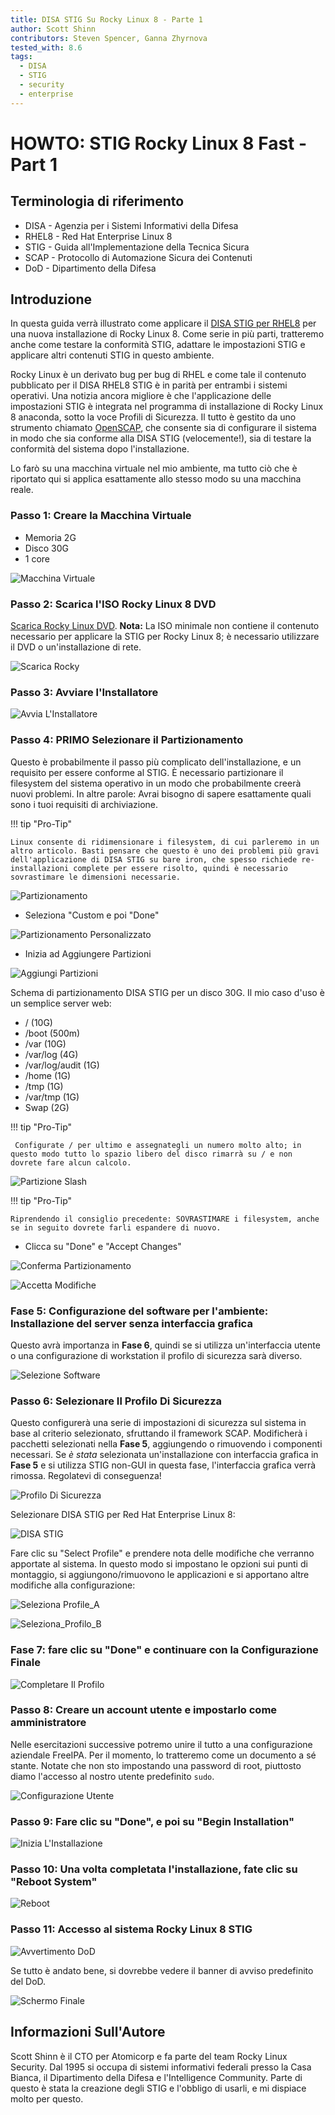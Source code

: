 ```yaml
---
title: DISA STIG Su Rocky Linux 8 - Parte 1
author: Scott Shinn
contributors: Steven Spencer, Ganna Zhyrnova
tested_with: 8.6
tags:
  - DISA
  - STIG
  - security
  - enterprise
---
```


# HOWTO: STIG Rocky Linux 8 Fast - Part 1

## Terminologia di riferimento

* DISA - Agenzia per i Sistemi Informativi della Difesa
* RHEL8 - Red Hat Enterprise Linux 8
* STIG - Guida all'Implementazione della Tecnica Sicura
* SCAP - Protocollo di Automazione Sicura dei Contenuti
* DoD - Dipartimento della Difesa

## Introduzione

In questa guida verrà illustrato come applicare il [DISA STIG per RHEL8](https://stigviewer.com/stigs/red_hat_enterprise_linux_8) per una nuova installazione di Rocky Linux 8. Come serie in più parti, tratteremo anche come testare la conformità STIG, adattare le impostazioni STIG e applicare altri contenuti STIG in questo ambiente.

Rocky Linux è un derivato bug per bug di RHEL e come tale il contenuto pubblicato per il DISA RHEL8 STIG è in parità per entrambi i sistemi operativi.  Una notizia ancora migliore è che l'applicazione delle impostazioni STIG è integrata nel programma di installazione di Rocky Linux 8 anaconda, sotto la voce Profili di Sicurezza.  Il tutto è gestito da uno strumento chiamato [OpenSCAP](https://www.open-scap.org/), che consente sia di configurare il sistema in modo che sia conforme alla DISA STIG (velocemente!), sia di testare la conformità del sistema dopo l'installazione.

Lo farò su una macchina virtuale nel mio ambiente, ma tutto ciò che è riportato qui si applica esattamente allo stesso modo su una macchina reale.

### Passo 1: Creare la Macchina Virtuale

* Memoria 2G
* Disco 30G
* 1 core

![Macchina Virtuale](images/disa_stig_pt1_img1.jpg)

### Passo 2: Scarica l'ISO Rocky Linux 8 DVD

[Scarica Rocky Linux DVD](https://download.rockylinux.org/pub/rocky/8/isos/x86_64/Rocky-8.6-x86_64-dvd1.iso).  **Nota:** La ISO minimale non contiene il contenuto necessario per applicare la STIG per Rocky Linux 8; è necessario utilizzare il DVD o un'installazione di rete.

![Scarica Rocky](images/disa_stig_pt1_img2.jpg)

### Passo 3: Avviare l'Installatore

![Avvia L'Installatore](images/disa_stig_pt1_img3.jpg)

### Passo 4: PRIMO Selezionare il Partizionamento

Questo è probabilmente il passo più complicato dell'installazione, e un requisito per essere conforme al STIG. È necessario partizionare il filesystem del sistema operativo in un modo che probabilmente creerà nuovi problemi. In altre parole: Avrai bisogno di sapere esattamente quali sono i tuoi requisiti di archiviazione.

!!! tip "Pro-Tip"

    Linux consente di ridimensionare i filesystem, di cui parleremo in un altro articolo. Basti pensare che questo è uno dei problemi più gravi dell'applicazione di DISA STIG su bare iron, che spesso richiede re-installazioni complete per essere risolto, quindi è necessario sovrastimare le dimensioni necessarie.

![Partizionamento](images/disa_stig_pt1_img4.jpg)

* Seleziona "Custom e poi "Done"

![Partizionamento Personalizzato](images/disa_stig_pt1_img5.jpg)

* Inizia ad Aggiungere Partizioni

![Aggiungi Partizioni](images/disa_stig_pt1_img6.jpg)

Schema di partizionamento DISA STIG per un disco 30G. Il mio caso d'uso è un semplice server web:

* / (10G)
* /boot (500m)
* /var (10G)
* /var/log (4G)
* /var/log/audit (1G)
* /home (1G)
* /tmp (1G)
* /var/tmp (1G)
* Swap (2G)

!!! tip "Pro-Tip"

     Configurate / per ultimo e assegnategli un numero molto alto; in questo modo tutto lo spazio libero del disco rimarrà su / e non dovrete fare alcun calcolo.

![Partizione Slash](images/disa_stig_pt1_img7.jpg)

!!! tip "Pro-Tip"

    Riprendendo il consiglio precedente: SOVRASTIMARE i filesystem, anche se in seguito dovrete farli espandere di nuovo.

* Clicca su "Done" e "Accept Changes"

![Conferma Partizionamento](images/disa_stig_pt1_img8.jpg)

![Accetta Modifiche](images/disa_stig_pt1_img9.jpg)

### Fase 5: Configurazione del software per l'ambiente: Installazione del server senza interfaccia grafica

Questo avrà importanza in **Fase 6**, quindi se si utilizza un'interfaccia utente o una configurazione di workstation il profilo di sicurezza sarà diverso.

![Selezione Software](images/disa_stig_pt1_img10.jpg)

### Passo 6: Selezionare Il Profilo Di Sicurezza

Questo configurerà una serie di impostazioni di sicurezza sul sistema in base al criterio selezionato, sfruttando il framework SCAP. Modificherà i pacchetti selezionati nella **Fase 5**, aggiungendo o rimuovendo i componenti necessari.  Se _è stata_ selezionata un'installazione con interfaccia grafica in **Fase 5** e si utilizza STIG non-GUI in questa fase, l'interfaccia grafica verrà rimossa. Regolatevi di conseguenza!

![Profilo Di Sicurezza](images/disa_stig_pt1_img11.jpg)

Selezionare DISA STIG per Red Hat Enterprise Linux 8:

![DISA STIG](images/disa_stig_pt1_img12.jpg)

Fare clic su "Select Profile" e prendere nota delle modifiche che verranno apportate al sistema. In questo modo si impostano le opzioni sui punti di montaggio, si aggiungono/rimuovono le applicazioni e si apportano altre modifiche alla configurazione:

![Seleziona Profile_A](images/disa_stig_pt1_img13.jpg)

![Seleziona_Profilo_B](images/disa_stig_pt1_img14.jpg)

### Fase 7: fare clic su "Done" e continuare con la Configurazione Finale

![Completare Il Profilo](images/disa_stig_pt1_img15.jpg)

### Passo 8: Creare un account utente e impostarlo come amministratore

Nelle esercitazioni successive potremo unire il tutto a una configurazione aziendale FreeIPA. Per il momento, lo tratteremo come un documento a sé stante. Notate che non sto impostando una password di root, piuttosto diamo l'accesso al nostro utente predefinito `sudo`.

![Configurazione Utente](images/disa_stig_pt1_img16.jpg)

### Passo 9: Fare clic su "Done", e poi su "Begin Installation"

![Inizia L'Installazione](images/disa_stig_pt1_img17.jpg)

### Passo 10: Una volta completata l'installazione, fate clic su "Reboot System"

![Reboot](images/disa_stig_pt1_img18.jpg)

### Passo 11: Accesso al sistema Rocky Linux 8 STIG

![Avvertimento DoD](images/disa_stig_pt1_img19.jpg)

Se tutto è andato bene, si dovrebbe vedere il banner di avviso predefinito del DoD.

![Schermo Finale](images/disa_stig_pt1_img20.jpg)

## Informazioni Sull'Autore

Scott Shinn è il CTO per Atomicorp e fa parte del team Rocky Linux Security. Dal 1995 si occupa di sistemi informativi federali presso la Casa Bianca, il Dipartimento della Difesa e l'Intelligence Community. Parte di questo è stata la creazione degli STIG e l'obbligo di usarli, e mi dispiace molto per questo.
